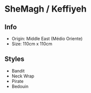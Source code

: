 # SheMagh / Keffiyeh

## Info

- Origin: Middle East (Médio Oriente)
- Size: 110cm x 110cm

## Styles

- Bandit
- Neck Wrap
- Pirate
- Bedouin

<!--
https://youtube.com/watch?v=BqIXm4SbHE4
-->
